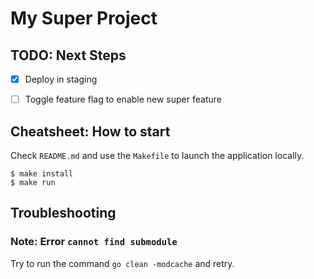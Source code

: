 # My Super Project

## TODO: Next Steps

* [x] Deploy in staging
* [ ] Toggle feature flag to enable new super feature


## Cheatsheet: How to start

Check `README.md` and use the `Makefile` to launch the application locally.

```
$ make install
$ make run
```

## Troubleshooting

### Note: Error `cannot find submodule`

Try to run the command `go ​clean -modcache` and retry.

